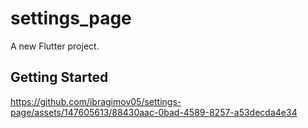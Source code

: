 # settings_page

A new Flutter project.

## Getting Started

https://github.com/ibragimov05/settings-page/assets/147605613/88430aac-0bad-4589-8257-a53decda4e34
